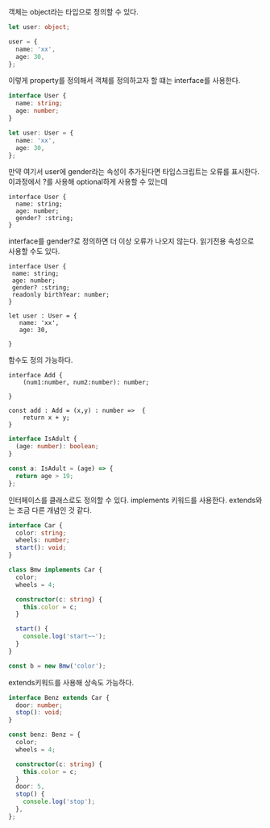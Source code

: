 객체는 object라는 타입으로 정의할 수 있다.

```ts
let user: object;

user = {
  name: 'xx',
  age: 30,
};
```

이렇게 property를 정의해서 객체를 정의하고자 할 떄는 interface를 사용한다.

```ts
interface User {
  name: string;
  age: number;
}

let user: User = {
  name: 'xx',
  age: 30,
};
```

만약 여기서 user에 gender라는 속성이 추가된다면 타입스크립트는 오류를 표시한다. 이과정에서 ?를 사용해 optional하게 사용할 수 있는데

```TS
interface User {
  name: string;
  age: number;
  gender? :string;
}
```

interface를 gender?로 정의하면 더 이상 오류가 나오지 않는다.
읽기전용 속성으로 사용할 수도 있다.

```TS
interface User {
 name: string;
 age: number;
 gender? :string;
 readonly birthYear: number;
}

let user : User = {
   name: 'xx',
   age: 30,

}
```

함수도 정의 가능하다.

```TS
interface Add {
    (num1:number, num2:number): number;

}

const add : Add = (x,y) : number =>  {
    return x + y;
}

```

```ts
interface IsAdult {
  (age: number): boolean;
}

const a: IsAdult = (age) => {
  return age > 19;
};
```

인터페이스를 클래스로도 정의할 수 있다.
implements 키워드를 사용한다.
extends와는 조금 다른 개념인 것 같다.

```ts
interface Car {
  color: string;
  wheels: number;
  start(): void;
}

class Bmw implements Car {
  color;
  wheels = 4;

  constructor(c: string) {
    this.color = c;
  }

  start() {
    console.log('start~~');
  }
}

const b = new Bmw('color');
```

extends키워드를 사용해 상속도 가능하다.

```ts
interface Benz extends Car {
  door: number;
  stop(): void;
}

const benz: Benz = {
  color;
  wheels = 4;

  constructor(c: string) {
    this.color = c;
  }
  door: 5,
  stop() {
    console.log('stop');
  },
};
```
